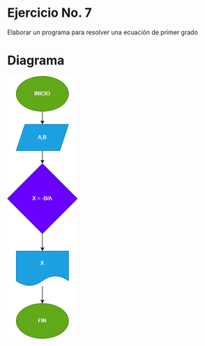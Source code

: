 # Ejercicio No. 7

Elaborar un programa para resolver una ecuación de primer grado

# Diagrama

![Diagrama](ecuacion_primer_grado.png)
